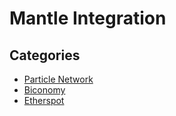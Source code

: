 # Mantle Integration

## Categories

- [Particle Network](./AA/particle/README.md)
- [Biconomy](./AA/biconomy/README.md)
- [Etherspot](./AA/etherspot/README.md)

